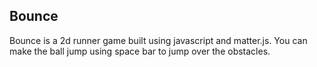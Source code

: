 ## Bounce

Bounce is a 2d runner game built using javascript and matter.js. You can make the ball jump using space bar to jump over the obstacles.
